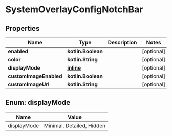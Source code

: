 
# SystemOverlayConfigNotchBar

## Properties
| Name | Type | Description | Notes |
| ------------ | ------------- | ------------- | ------------- |
| **enabled** | **kotlin.Boolean** |  |  [optional] |
| **color** | **kotlin.String** |  |  [optional] |
| **displayMode** | [**inline**](#DisplayMode) |  |  [optional] |
| **customImageEnabled** | **kotlin.Boolean** |  |  [optional] |
| **customImageUrl** | **kotlin.String** |  |  [optional] |


<a id="DisplayMode"></a>
## Enum: displayMode
| Name | Value |
| ---- | ----- |
| displayMode | Minimal, Detailed, Hidden |



